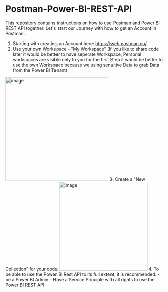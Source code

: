 # Postman-Power-BI-REST-API
This repository contains instructions on how to use Postman and Power BI REST API together.
Let's start our Journey with how to get an Account in Postman.
1. Starting with creating an Account here: https://web.postman.co/
2. Use your own Workspace - "My Workspace" (If you like to share code later it would be better to have seperate Workspace, Personal workspaces are visible only to you for the first Step it would be better to use the own Workspace because we using sensitive Data to grab Data from the Power BI Tenant)
<img width="327" alt="image" src="https://user-images.githubusercontent.com/63601923/181059997-5cf71a77-4560-4b4c-b845-9c34c69e4380.png">
3. Create a "New Collection" for your code
<img width="281" alt="image" src="https://user-images.githubusercontent.com/63601923/181060159-6add9b4d-a00d-4877-ab23-25cf92b0046b.png">
4. To be able to use the Power BI Rest API to its full extent, it is recommended:
- be a Power BI Admin 
- Have a Service Principle with all rights to use the Power BI REST API
